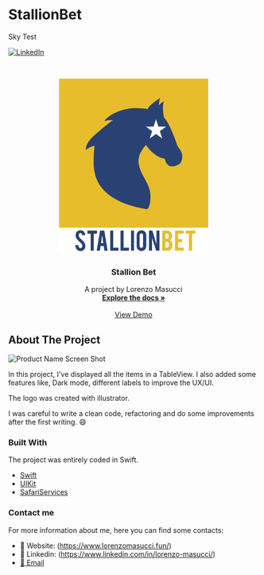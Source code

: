 # StallionBet
Sky Test

[![LinkedIn][linkedin-shield]][linkedin-url]

<!-- PROJECT LOGO -->
<br />
<p align="center">
  <a href="https://github.com/masucci/StallionBet">
    <img src="images/logo.png" alt="Logo" width="300" height="353">
  </a>

  <h3 align="center">Stallion Bet</h3>

  <p align="center">
    A project by Lorenzo Masucci
    <br />
    <a href="https://github.com/masucci/StallionBet"><strong>Explore the docs »</strong></a>
    <br />
    <br />
    <a href="https://drive.google.com/">View Demo</a>
  </p>
</p>

<!-- ABOUT THE PROJECT -->
## About The Project

![Product Name Screen Shot][product-screenshot]

In this project, I've displayed all the items in a TableView. I also added some features like, Dark mode, different labels to improve the UX/UI.

The logo was created with illustrator.

I was careful to write a clean code, refactoring and do some improvements after the first writing. :smile:

### Built With
The project was entirely coded in Swift.
* [Swift](https://swift.org/)
* [UIKit](https://developer.apple.com/documentation/uikit)
* [SafariServices](https://developer.apple.com/documentation/safariservices)

### Contact me
For more information about me, here you can find some contacts:
* :link: Website: (https://www.lorenzomasucci.fun/)
* :bust_in_silhouette: Linkedin: (https://www.linkedin.com/in/lorenzo-masucci/)
* [:email:  Email](mailto:lorenzo.masucci@outlook.com)


<!-- MARKDOWN LINKS & IMAGES -->
[linkedin-shield]: https://img.shields.io/badge/-LinkedIn-black.svg?style=flat-square&logo=linkedin&colorB=555
[linkedin-url]: https://www.linkedin.com/in/lorenzo-masucci/
[product-screenshot]: images/example.png
